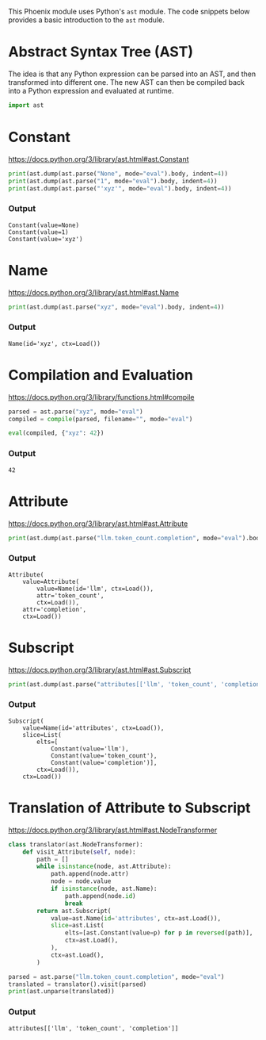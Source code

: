 This Phoenix module uses Python's `ast` module. The code snippets below provides a basic introduction to the `ast` module.

# Abstract Syntax Tree (AST)

The idea is that any Python expression can be parsed into an AST, and then transformed into different one. The new AST can then be compiled back into a Python expression and evaluated at runtime.

```python
import ast
```

# Constant
https://docs.python.org/3/library/ast.html#ast.Constant

```python
print(ast.dump(ast.parse("None", mode="eval").body, indent=4))
print(ast.dump(ast.parse("1", mode="eval").body, indent=4))
print(ast.dump(ast.parse("'xyz'", mode="eval").body, indent=4))
```
### Output
    Constant(value=None)
    Constant(value=1)
    Constant(value='xyz')


# Name
https://docs.python.org/3/library/ast.html#ast.Name

```python
print(ast.dump(ast.parse("xyz", mode="eval").body, indent=4))
```
### Output
    Name(id='xyz', ctx=Load())


# Compilation and Evaluation
https://docs.python.org/3/library/functions.html#compile

```python
parsed = ast.parse("xyz", mode="eval")
compiled = compile(parsed, filename="", mode="eval")

eval(compiled, {"xyz": 42})
```
### Output
    42


# Attribute
https://docs.python.org/3/library/ast.html#ast.Attribute

```python
print(ast.dump(ast.parse("llm.token_count.completion", mode="eval").body, indent=4))
```
### Output
    Attribute(
        value=Attribute(
            value=Name(id='llm', ctx=Load()),
            attr='token_count',
            ctx=Load()),
        attr='completion',
        ctx=Load())


# Subscript
https://docs.python.org/3/library/ast.html#ast.Subscript

```python
print(ast.dump(ast.parse("attributes[['llm', 'token_count', 'completion']]", mode="eval").body, indent=4))
```
### Output
    Subscript(
        value=Name(id='attributes', ctx=Load()),
        slice=List(
            elts=[
                Constant(value='llm'),
                Constant(value='token_count'),
                Constant(value='completion')],
            ctx=Load()),
        ctx=Load())


# Translation of Attribute to Subscript
https://docs.python.org/3/library/ast.html#ast.NodeTransformer

```python
class translator(ast.NodeTransformer):
    def visit_Attribute(self, node):
        path = []
        while isinstance(node, ast.Attribute):
            path.append(node.attr)
            node = node.value
            if isinstance(node, ast.Name):
                path.append(node.id)
                break
        return ast.Subscript(
            value=ast.Name(id='attributes', ctx=ast.Load()),
            slice=ast.List(
                elts=[ast.Constant(value=p) for p in reversed(path)],
                ctx=ast.Load(),
            ),
            ctx=ast.Load(),
        )

parsed = ast.parse("llm.token_count.completion", mode="eval")
translated = translator().visit(parsed)
print(ast.unparse(translated))
```
### Output
    attributes[['llm', 'token_count', 'completion']]

